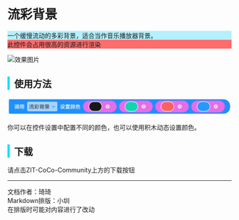 # 流彩背景

<div style="background-color: rgb(180, 240, 255);">
    一个缓慢流动的多彩背景，适合当作音乐播放器背景。
</div>
<div style="background-color: rgba(255, 108, 108, 1);">
      此控件会占用很高的资源进行渲染
</div>

![效果图片](images/1.gif)

<div style="border-left: 5px solid rgb(0, 225, 255); padding-left: 10px;">
<h2>使用方法</h2>
</div>

![使用方法示范](images/2.png)

你可以在控件设置中配置不同的颜色，也可以使用积木动态设置颜色。

<div style="border-left: 5px solid rgb(0, 225, 255); padding-left: 10px;">
<h2> 下载</h2>
</div>
请点击ZIT-CoCo-Community上方的下载按钮

---
文档作者：琦琦  
Markdown排版：小圳  
在排版时可能对内容进行了改动  